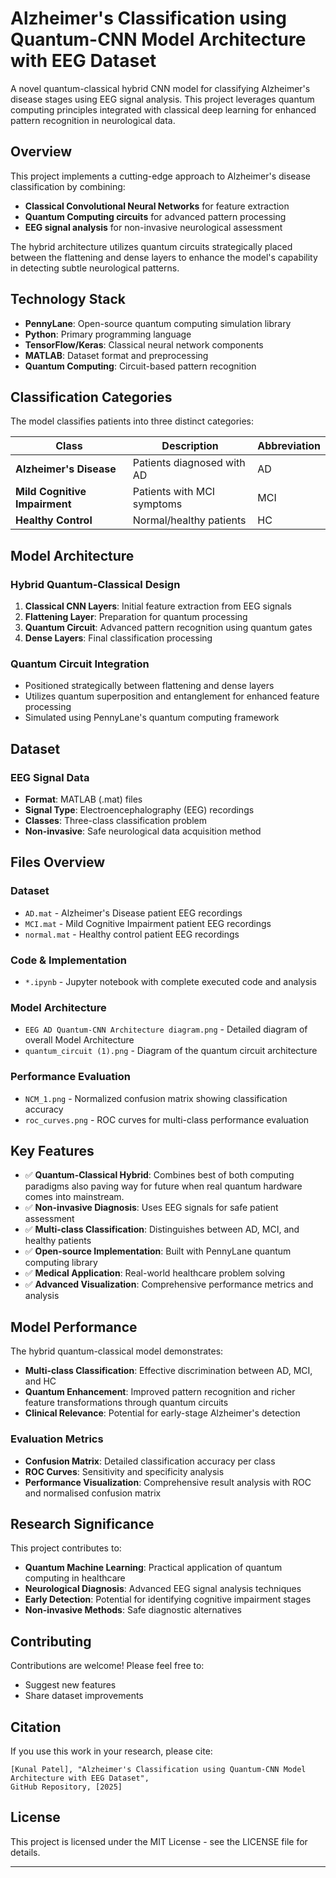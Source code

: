 # Alzheimer's Classification using Quantum-CNN Model Architecture with EEG Dataset

A novel quantum-classical hybrid CNN model for classifying Alzheimer's disease stages using EEG signal analysis. This project leverages quantum computing principles integrated with classical deep learning for enhanced pattern recognition in neurological data.

## Overview

This project implements a cutting-edge approach to Alzheimer's disease classification by combining:
- **Classical Convolutional Neural Networks** for feature extraction
- **Quantum Computing circuits** for advanced pattern processing
- **EEG signal analysis** for non-invasive neurological assessment

The hybrid architecture utilizes quantum circuits strategically placed between the flattening and dense layers to enhance the model's capability in detecting subtle neurological patterns.

## Technology Stack

- **PennyLane**: Open-source quantum computing simulation library
- **Python**: Primary programming language
- **TensorFlow/Keras**: Classical neural network components
- **MATLAB**: Dataset format and preprocessing
- **Quantum Computing**: Circuit-based pattern recognition

## Classification Categories

The model classifies patients into three distinct categories:

| Class | Description | Abbreviation |
|-------|-------------|--------------|
| **Alzheimer's Disease** | Patients diagnosed with AD | AD |
| **Mild Cognitive Impairment** | Patients with MCI symptoms | MCI |
| **Healthy Control** | Normal/healthy patients | HC |

## Model Architecture

### Hybrid Quantum-Classical Design
1. **Classical CNN Layers**: Initial feature extraction from EEG signals
2. **Flattening Layer**: Preparation for quantum processing
3. **Quantum Circuit**: Advanced pattern recognition using quantum gates
4. **Dense Layers**: Final classification processing

### Quantum Circuit Integration
- Positioned strategically between flattening and dense layers
- Utilizes quantum superposition and entanglement for enhanced feature processing
- Simulated using PennyLane's quantum computing framework

## Dataset

### EEG Signal Data
- **Format**: MATLAB (.mat) files
- **Signal Type**: Electroencephalography (EEG) recordings
- **Classes**: Three-class classification problem
- **Non-invasive**: Safe neurological data acquisition method

## Files Overview

### Dataset
- `AD.mat` - Alzheimer's Disease patient EEG recordings
- `MCI.mat` - Mild Cognitive Impairment patient EEG recordings
- `normal.mat` - Healthy control patient EEG recordings

### Code & Implementation
- `*.ipynb` - Jupyter notebook with complete executed code and analysis

### Model Architecture
- `EEG AD Quantum-CNN Architecture diagram.png` - Detailed diagram of overall Model Architecture
- `quantum_circuit (1).png` - Diagram of the quantum circuit architecture

### Performance Evaluation
- `NCM_1.png` - Normalized confusion matrix showing classification accuracy
- `roc_curves.png` - ROC curves for multi-class performance evaluation

## Key Features

- ✅ **Quantum-Classical Hybrid**: Combines best of both computing paradigms also paving way for future when real quantum hardware comes into mainstream.
- ✅ **Non-invasive Diagnosis**: Uses EEG signals for safe patient assessment
- ✅ **Multi-class Classification**: Distinguishes between AD, MCI, and healthy patients
- ✅ **Open-source Implementation**: Built with PennyLane quantum computing library
- ✅ **Medical Application**: Real-world healthcare problem solving
- ✅ **Advanced Visualization**: Comprehensive performance metrics and analysis


## Model Performance

The hybrid quantum-classical model demonstrates:
- **Multi-class Classification**: Effective discrimination between AD, MCI, and HC
- **Quantum Enhancement**: Improved pattern recognition and richer feature transformations through quantum circuits
- **Clinical Relevance**: Potential for early-stage Alzheimer's detection

### Evaluation Metrics
- **Confusion Matrix**: Detailed classification accuracy per class
- **ROC Curves**: Sensitivity and specificity analysis
- **Performance Visualization**: Comprehensive result analysis with ROC and normalised confusion matrix

## Research Significance

This project contributes to:
- **Quantum Machine Learning**: Practical application of quantum computing in healthcare
- **Neurological Diagnosis**: Advanced EEG signal analysis techniques
- **Early Detection**: Potential for identifying cognitive impairment stages
- **Non-invasive Methods**: Safe diagnostic alternatives

## Contributing

Contributions are welcome! Please feel free to:
- Suggest new features
- Share dataset improvements

## Citation

If you use this work in your research, please cite:
```
[Kunal Patel], "Alzheimer's Classification using Quantum-CNN Model Architecture with EEG Dataset", 
GitHub Repository, [2025]
```

## License

This project is licensed under the MIT License - see the LICENSE file for details.

---
